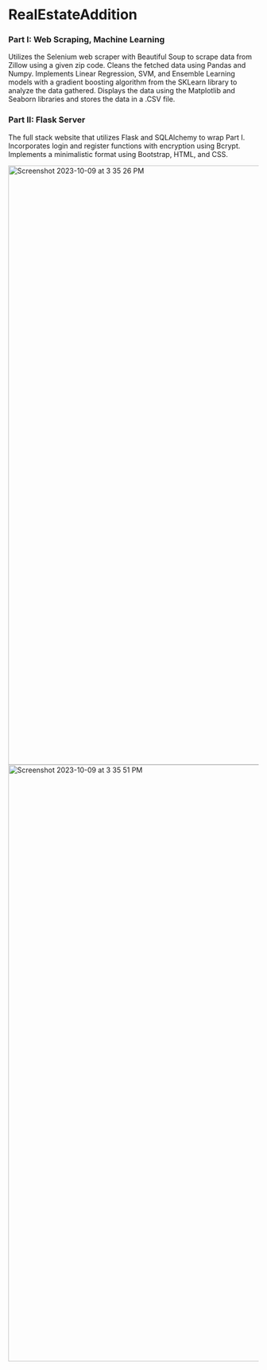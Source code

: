 # RealEstateAddition

### Part I: Web Scraping, Machine Learning
Utilizes the Selenium web scraper with Beautiful Soup to scrape data from Zillow using a given zip code. 
Cleans the fetched data using Pandas and Numpy.
Implements Linear Regression, SVM, and Ensemble Learning models with a gradient boosting algorithm from the SKLearn library to analyze the data gathered. 
Displays the data using the Matplotlib and Seaborn libraries and stores the data in a .CSV file. 

### Part II: Flask Server
The full stack website that utilizes Flask and SQLAlchemy to wrap Part I. Incorporates login and register functions with encryption using Bcrypt. Implements a minimalistic format using Bootstrap, HTML, and CSS.  

<img width="1203" alt="Screenshot 2023-10-09 at 3 35 26 PM" src="https://github.com/AgentKettlepot/RealEstateAddition/assets/78155676/b21ab33c-866a-4587-8cd4-46b6e67ab8b6">


<img width="1198" alt="Screenshot 2023-10-09 at 3 35 51 PM" src="https://github.com/AgentKettlepot/RealEstateAddition/assets/78155676/277fb040-e1b1-4764-bfac-3032c4feb7a5">
